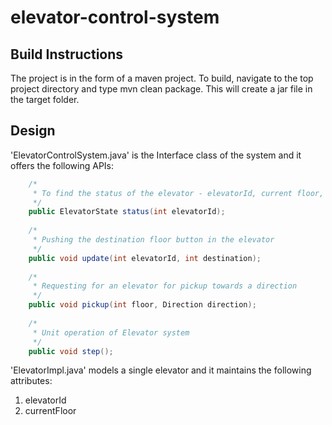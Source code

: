 # elevator-control-system

## Build Instructions
The project is in the form of a maven project. To build, navigate to the top project directory and type mvn clean package. This will create a jar file in the target folder.

## Design
'ElevatorControlSystem.java' is the Interface class of the system and it offers the following APIs:
```Java
	/*
	 * To find the status of the elevator - elevatorId, current floor, next floor, direction
	 */
	public ElevatorState status(int elevatorId);
	
	/*
	 * Pushing the destination floor button in the elevator
	 */
	public void update(int elevatorId, int destination);
	
	/*
	 * Requesting for an elevator for pickup towards a direction
	 */	
	public void pickup(int floor, Direction direction);
	
	/*
	 * Unit operation of Elevator system
	 */
	public void step();
```

'ElevatorImpl.java' models a single elevator and it maintains the following attributes:
1. elevatorId
2. currentFloor
